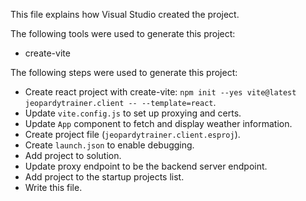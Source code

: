 This file explains how Visual Studio created the project.

The following tools were used to generate this project:
- create-vite

The following steps were used to generate this project:
- Create react project with create-vite: `npm init --yes vite@latest jeopardytrainer.client -- --template=react`.
- Update `vite.config.js` to set up proxying and certs.
- Update `App` component to fetch and display weather information.
- Create project file (`jeopardytrainer.client.esproj`).
- Create `launch.json` to enable debugging.
- Add project to solution.
- Update proxy endpoint to be the backend server endpoint.
- Add project to the startup projects list.
- Write this file.
